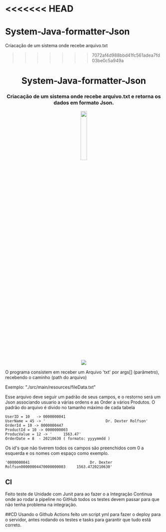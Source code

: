 <<<<<<< HEAD
=======
# System-Java-formatter-Json
Criacação de um sistema onde recebe arquivo.txt
>>>>>>> 7072af4d988bbd41fc561adea7fd03be0c5a949a


<h1 align="center">  System-Java-formatter-Json </h1>
<h3 align="center"> Criacação de um sistema onde recebe arquivo.txt e retorna os dados em formato Json.</h3>

<p align="center">
<img src="https://s3-eu-west-1.amazonaws.com/wia-flarum-bucket/2018-06-19/1529425868-938451-json.png" width="20%" height="20%"/>
</p>
<p align="center">
<img src="http://img.shields.io/static/v1?label=STATUS&message=EM%20DESENVOLVIMENTO&color=GREEN&style=for-the-badge"/>
</p>

O programa consistem em receber um Arquivo 'txt' por args[] (parâmetro), recebendo o caminho (path do arquivo)

Exemplo: "./src/main/resources/fileData.txt"


Esse arquivo deve seguir um padrão de seus campos, e o restorno será um Json associando usuario a várias ordens e as Order a vários Produtos.
O padrão do arquivo é divido no tamanho máximo de cada tabela 

```
UserID = 10   -> 0000000041
UserName = 45 -> '                           Dr. Dexter Rolfson'
OrderId = 10 -> 0000000447
ProductId = 10 -> 0000000003
ProducValue = 12 -> '     1563.47'
OrderDate = 8  - 20210630 ( formato: yyyymmdd )
```

Os id's que não tiverem todos os campos são preenchidos com 0 a esquerda e os nomes com espaço como exemplo. 

```
'0000000041                           Dr. Dexter Rolfson00000004470000000003     1563.4720210630'
```

## CI

Feito teste de Unidade com Junit para ao fazer o a Integração Continua onde ao rodar a pipeline no GitHub todos os testes devem passar para 
que não tenha problema na integração.

##CD 
Usando o Github Actions feito um script yml para fazer o deploy para o servidor, antes rodando os testes e 
tasks para garantir que tudo está correto.

